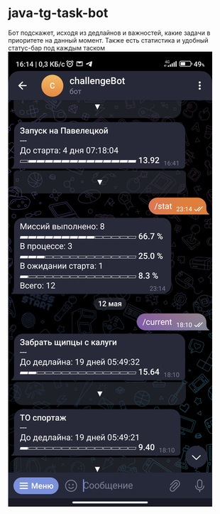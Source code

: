 # java-tg-task-bot
Бот подскажет, исходя из дедлайнов и важностей, какие задачи в приоритете на данный момент. Также есть статистика и удобный статус-бар под каждым таском
![Screenshot_2023-06-22-16-14-30-433_org.telegram.messenger.jpg](https://github.com/AlexeyHved/java-tg-task-bot/blob/main/Screenshot_2023-06-22-16-14-30-433_org.telegram.messenger.jpg)
